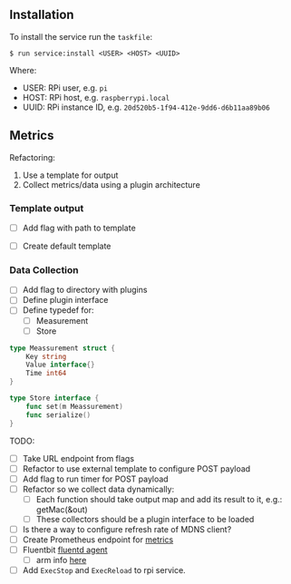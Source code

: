 ## Installation

To install the service run the `taskfile`:

```
$ run service:install <USER> <HOST> <UUID>
```

Where:
* USER: RPi user, e.g. `pi`
* HOST: RPi host, e.g. `raspberrypi.local`
* UUID: RPi instance ID, e.g. `20d520b5-1f94-412e-9dd6-d6b11aa89b06`

<!--
Integrate stats:
https://github.com/akhenakh/statgo

examples:
https://github.com/actuallyKasi/testProject/blob/2fc7760048ea98ea68bf026a58f9ac5f37132b27/metrics/api/dal.go

https://github.com/mikkergimenez/distmon/blob/master/proc/main.go

Implement SocketShell:
https://github.com/gravitational/console-demo


Reporter:
https://github.com/jondot/groundcontrol

Ticker: 

```go
refresh := 5
refreshes := time.NewTicker(time.Second * time.Duration(refresh)).C
go func() {
    for range refreshes {
        log.Print("Got empty zwave response...")
    }
}()
```

Upload to artifactory:
curl -H "X-JFrog-Art-Api:$ARTIFACTORY_APIKEY" -T ./bin/arm/rpi-agent.tar.gz "${ARTIFACTORY_URL}/${ARTIFACTORY_PATH}/rpi-agent.tar.gz"

macos dns:
dns-sd -B _rpi._tcp .

how to set TTL for record?
-->

## Metrics

Refactoring:
1. Use a template for output
2. Collect metrics/data using a plugin architecture

### Template output

- [ ] Add flag with path to template
- [ ] Create default template


### Data Collection

- [ ] Add flag to directory with plugins
- [ ] Define plugin interface
- [ ] Define typedef for:
    - [ ] Measurement
    - [ ] Store

```go
type Meassurement struct {
    Key string
    Value interface{}
    Time int64
}

type Store interface {
    func set(m Meassurement)
    func serialize()
}
```


TODO:

- [ ] Take URL endpoint from flags
- [ ] Refactor to use external template to configure POST payload
- [ ] Add flag to run timer for POST payload
- [ ] Refactor so we collect data dynamically:
    - [ ] Each function should take output map and add its result to it, e.g.: getMac(&out)
    - [ ] These collectors should be a plugin interface to be loaded

- [ ] Is there a way to configure refresh rate of MDNS client?
- [ ] Create Prometheus endpoint for [metrics](https://prometheus.io/docs/concepts/metric_types/)
- [ ] Fluentbit [fluentd agent](https://fluentbit.io/)
    - [ ] arm info [here](https://fluentbit.io/documentation/0.12/installation/raspberry_pi.html)
- [ ] Add `ExecStop` and `ExecReload` to rpi service.